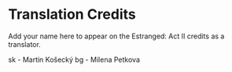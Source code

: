 # Translation Credits

Add your name here to appear on the Estranged: Act II credits as a translator.

sk - Martin Košecký
bg - Milena Petkova